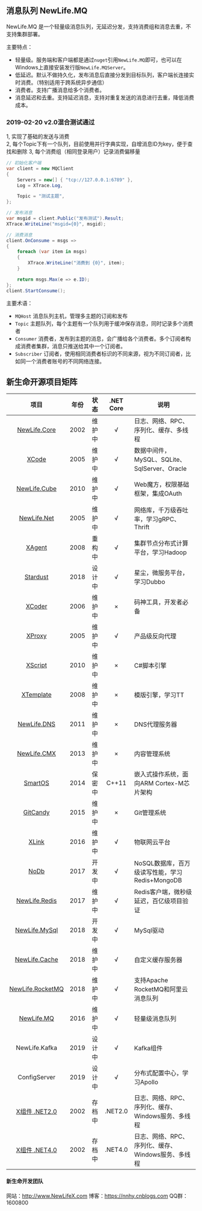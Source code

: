 ## 消息队列 NewLife.MQ
NewLife.MQ 是一个轻量级消息队列，无延迟分发，支持消费组和消息去重，不支持集群部署。  

主要特点：  
+ 轻量级。服务端和客户端都是通过`nuget`引用`NewLife.MQ`即可，也可以在Windows上直接安装发行版`NewLife.MQServer`。  
+ 低延迟。默认不做持久化，发布消息后直接分发到目标队列，客户端长连接实时消费。（特别适用于跨系统异步通信）  
+ 消费者。支持广播消息给多个消费者。  
+ 消息延迟和去重。支持延迟消息，支持对重复发送的消息进行去重，降低消费成本。  

### 2019-02-20 v2.0混合测试通过  
1, 实现了基础的发送与消费  
2, 每个Topic下有一个队列，目前使用并行字典实现，自增消息ID为key，便于查找和删除
3, 每个消费组（相同登录用户）记录消费偏移量


```csharp
// 初始化客户端
var client = new MQClient
{
    Servers = new[] { "tcp://127.0.0.1:6789" },
    Log = XTrace.Log,

    Topic = "测试主题",
};

// 发布消息
var msgid = client.Public("发布测试").Result;
XTrace.WriteLine("msgid={0}", msgid);

// 消费消息
client.OnConsume = msgs =>
{
    foreach (var item in msgs)
    {
        XTrace.WriteLine("消费到 {0}", item);
    }

    return msgs.Max(e => e.ID);
};
client.StartConsume();
```

主要术语：
+ `MQHost` 消息队列主机，管理多主题的订阅和发布  
+ `Topic` 主题队列，每个主题有一个队列用于缓冲保存消息，同时记录多个消费者  
+ `Consumer` 消费者，发布到主题的消息，会广播给各个消费者。多个订阅者构成消费者集群，消息只推送给其中一个订阅者。  
+ `Subscriber` 订阅者，使用相同消费者标识的不同来源，视为不同订阅者，比如同一个消费者账号的不同网络连接。  


## 新生命开源项目矩阵

| 项目 | 年份 | 状态 | .NET Core | 说明 |
| :------: | :------: | :------: | :------: | ------ |
| [NewLife.Core](https://github.com/NewLifeX/X) | 2002 | 维护中 | √ | 日志、网络、RPC、序列化、缓存、多线程 |
| [XCode](https://github.com/NewLifeX/X) | 2005 | 维护中 | √ | 数据中间件，MySQL、SQLite、SqlServer、Oracle |
| [NewLife.Cube](https://github.com/NewLifeX/NewLife.Cube) | 2010 | 维护中 | √ | Web魔方，权限基础框架，集成OAuth |
| [NewLife.Net](https://github.com/NewLifeX/NewLife.Net) | 2005 | 维护中 | √ | 网络库，千万级吞吐率，学习gRPC、Thrift |
| [XAgent](https://github.com/NewLifeX/XAgent) | 2008 | 重构中 | √ | 集群节点分布式计算平台，学习Hadoop |
| [Stardust](https://github.com/NewLifeX/Stardust) | 2018 | 设计中 | √ | 星尘，微服务平台，学习Dubbo |
| [XCoder](https://github.com/NewLifeX/XCoder) | 2006 | 维护中 | × | 码神工具，开发者必备 |
| [XProxy](https://github.com/NewLifeX/XProxy) | 2005 | 维护中 | √ | 产品级反向代理 |
| [XScript](https://github.com/NewLifeX/XScript) | 2010 | 维护中 | × | C#脚本引擎 |
| [XTemplate](https://github.com/NewLifeX/XTemplate) | 2008 | 维护中 | × | 模版引擎，学习TT |
| [NewLife.DNS](https://github.com/NewLifeX/NewLife.DNS) | 2011 | 维护中 | × | DNS代理服务器 |
| [NewLife.CMX](https://github.com/NewLifeX/NewLife.CMX) | 2013 | 维护中 | × | 内容管理系统 |
| [SmartOS](https://github.com/NewLifeX/SmartOS) | 2014 | 保密中 | C++11 | 嵌入式操作系统，面向ARM Cortex-M芯片架构 |
| [GitCandy](https://github.com/NewLifeX/GitCandy) | 2015 | 维护中 | × | Git管理系统 |
| [XLink](https://github.com/NewLifeX/XLink) | 2016 | 维护中 | √ | 物联网云平台 |
| [NoDb](https://github.com/NewLifeX/NoDb) | 2017 | 开发中 | √ | NoSQL数据库，百万级读写性能，学习Redis+MongoDB |
| [NewLife.Redis](https://github.com/NewLifeX/NewLife.Redis) | 2017 | 维护中 | √ | Redis客户端，微秒级延迟，百亿级项目验证 |
| [NewLife.MySql](https://github.com/NewLifeX/NewLife.MySql) | 2018 | 开发中 | √ | MySql驱动 |
| [NewLife.Cache](https://github.com/NewLifeX/NewLife.Cache) | 2018 | 维护中 | √ | 自定义缓存服务器 |
| [NewLife.RocketMQ](https://github.com/NewLifeX/NewLife.RocketMQ) | 2018 | 维护中 | √ | 支持Apache RocketMQ和阿里云消息队列 |
| [NewLife.MQ](https://github.com/NewLifeX/NewLife.MQ) | 2016 | 维护中 | √ | 轻量级消息队列 |
| NewLife.Kafka | 2019 | 设计中 | √ | Kafka组件 |
| ConfigServer | 2019 | 设计中 | √ | 分布式配置中心，学习Apollo |
| [X组件 .NET2.0](https://github.com/NewLifeX/X_NET20) | 2002 | 存档中 | .NET2.0 | 日志、网络、RPC、序列化、缓存、Windows服务、多线程 |
| [X组件 .NET4.0](https://github.com/NewLifeX/X_NET40) | 2002 | 存档中 | .NET4.0 | 日志、网络、RPC、序列化、缓存、Windows服务、多线程 |

#### 新生命开发团队
网站：http://www.NewLifeX.com
博客：https://nnhy.cnblogs.com
QQ群：1600800
